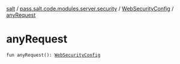 [salt](../../index.md) / [pass.salt.code.modules.server.security](../index.md) / [WebSecurityConfig](index.md) / [anyRequest](./any-request.md)

# anyRequest

`fun anyRequest(): `[`WebSecurityConfig`](index.md)